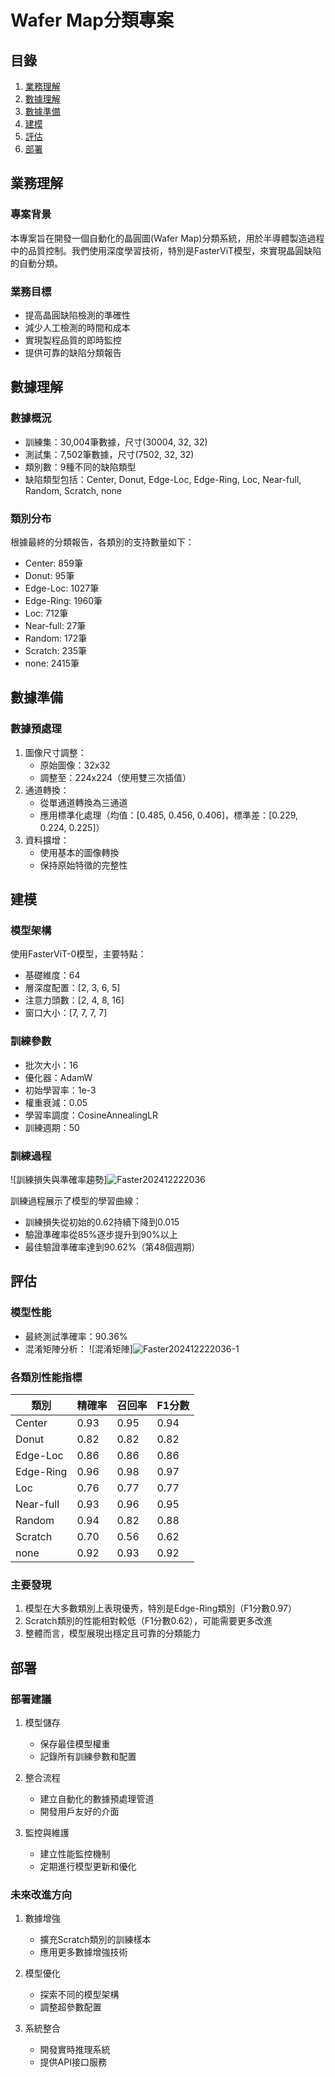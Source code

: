 # Wafer Map分類專案

## 目錄
1. [業務理解](#業務理解)
2. [數據理解](#數據理解)
3. [數據準備](#數據準備)
4. [建模](#建模)
5. [評估](#評估)
6. [部署](#部署)

## 業務理解

### 專案背景
本專案旨在開發一個自動化的晶圓圖(Wafer Map)分類系統，用於半導體製造過程中的品質控制。我們使用深度學習技術，特別是FasterViT模型，來實現晶圓缺陷的自動分類。

### 業務目標
- 提高晶圓缺陷檢測的準確性
- 減少人工檢測的時間和成本
- 實現製程品質的即時監控
- 提供可靠的缺陷分類報告

## 數據理解

### 數據概況
- 訓練集：30,004筆數據，尺寸(30004, 32, 32)
- 測試集：7,502筆數據，尺寸(7502, 32, 32)
- 類別數：9種不同的缺陷類型
- 缺陷類型包括：Center, Donut, Edge-Loc, Edge-Ring, Loc, Near-full, Random, Scratch, none

### 類別分布
根據最終的分類報告，各類別的支持數量如下：
- Center: 859筆
- Donut: 95筆
- Edge-Loc: 1027筆
- Edge-Ring: 1960筆
- Loc: 712筆
- Near-full: 27筆
- Random: 172筆
- Scratch: 235筆
- none: 2415筆

## 數據準備

### 數據預處理
1. 圖像尺寸調整：
   - 原始圖像：32x32
   - 調整至：224x224（使用雙三次插值）
2. 通道轉換：
   - 從單通道轉換為三通道
   - 應用標準化處理（均值：[0.485, 0.456, 0.406]，標準差：[0.229, 0.224, 0.225]）
3. 資料擴增：
   - 使用基本的圖像轉換
   - 保持原始特徵的完整性

## 建模

### 模型架構
使用FasterViT-0模型，主要特點：
- 基礎維度：64
- 層深度配置：[2, 3, 6, 5]
- 注意力頭數：[2, 4, 8, 16]
- 窗口大小：[7, 7, 7, 7]

### 訓練參數
- 批次大小：16
- 優化器：AdamW
- 初始學習率：1e-3
- 權重衰減：0.05
- 學習率調度：CosineAnnealingLR
- 訓練週期：50

### 訓練過程
![訓練損失與準確率趨勢]![Faster202412222036](https://github.com/user-attachments/assets/aae92ebc-f1bf-41e7-a39d-00dfa417080e)


訓練過程展示了模型的學習曲線：
- 訓練損失從初始的0.62持續下降到0.015
- 驗證準確率從85%逐步提升到90%以上
- 最佳驗證準確率達到90.62%（第48個週期）

## 評估

### 模型性能
- 最終測試準確率：90.36%
- 混淆矩陣分析：
![混淆矩陣]![Faster202412222036-1](https://github.com/user-attachments/assets/fe9f79e7-e266-4520-b6e8-e5ebe9f64727)


### 各類別性能指標
| 類別      | 精確率 | 召回率 | F1分數 |
|-----------|--------|--------|--------|
| Center    | 0.93   | 0.95   | 0.94   |
| Donut     | 0.82   | 0.82   | 0.82   |
| Edge-Loc  | 0.86   | 0.86   | 0.86   |
| Edge-Ring | 0.96   | 0.98   | 0.97   |
| Loc       | 0.76   | 0.77   | 0.77   |
| Near-full | 0.93   | 0.96   | 0.95   |
| Random    | 0.94   | 0.82   | 0.88   |
| Scratch   | 0.70   | 0.56   | 0.62   |
| none      | 0.92   | 0.93   | 0.92   |

### 主要發現
1. 模型在大多數類別上表現優秀，特別是Edge-Ring類別（F1分數0.97）
2. Scratch類別的性能相對較低（F1分數0.62），可能需要更多改進
3. 整體而言，模型展現出穩定且可靠的分類能力

## 部署

### 部署建議
1. 模型儲存
   - 保存最佳模型權重
   - 記錄所有訓練參數和配置

2. 整合流程
   - 建立自動化的數據預處理管道
   - 開發用戶友好的介面

3. 監控與維護
   - 建立性能監控機制
   - 定期進行模型更新和優化

### 未來改進方向
1. 數據增強
   - 擴充Scratch類別的訓練樣本
   - 應用更多數據增強技術

2. 模型優化
   - 探索不同的模型架構
   - 調整超參數配置

3. 系統整合
   - 開發實時推理系統
   - 提供API接口服務
